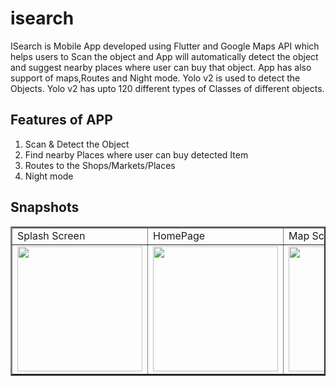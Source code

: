 # isearch

ISearch is Mobile App developed using Flutter and Google Maps API which helps users to Scan the object and App will automatically detect the object and suggest nearby places where user can buy that object. App has also support of maps,Routes and Night mode. Yolo v2 is used to detect the Objects. Yolo v2 has upto 120 different types of Classes of different objects.

## Features of APP
 1. Scan & Detect the Object
 2. Find nearby Places where user can buy detected Item
 3. Routes to the Shops/Markets/Places
 4. Night mode

## Snapshots

<table border=2>
  <tr>
    <td>Splash Screen</td>
    <td>HomePage</td>
    <td>Map Screen</td>
    <td>Routes</td>
    <td>Night Mode</td>
  </tr>
  <tr>
    <td><img src="https://user-images.githubusercontent.com/58872762/115701744-b81fc600-a385-11eb-8a2d-f2b50b97551d.png" width=200></td>
    <td><img src="https://user-images.githubusercontent.com/58872762/115701774-c1109780-a385-11eb-9d9a-1f411e488488.png" width=200></td>
    <td><img src="https://user-images.githubusercontent.com/58872762/115701798-c968d280-a385-11eb-8681-4b1aaa2ab0a8.png" width=200></td>
    <td><img src="https://user-images.githubusercontent.com/58872762/115701816-d08fe080-a385-11eb-8075-56b3e18e5fcf.png" width=200></td>
    <td><img src="https://user-images.githubusercontent.com/58872762/115701832-d5549480-a385-11eb-8ed4-7d24534002cc.png" width=200></td>
  </tr>
 </table>



